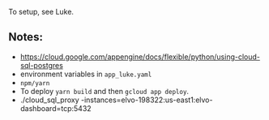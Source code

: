 To setup, see Luke.

## Notes:
- https://cloud.google.com/appengine/docs/flexible/python/using-cloud-sql-postgres
- environment variables in `app_luke.yaml`
- `npm/yarn`
- To deploy `yarn build` and then `gcloud app deploy`.
- ./cloud_sql_proxy -instances=elvo-198322:us-east1:elvo-dashboard=tcp:5432